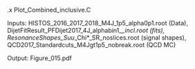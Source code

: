 .x Plot_Combined_inclusive.C

Inputs: HISTOS_2016_2017_2018_M4J_1p5_alpha0p1.root (Data), DijetFitResult_PFDijet2017_4J_alphabin1_*_incl.root (fits), ResonanceShapes_Suu*_Chi*_SR_noslices.root (signal shapes), QCD2017_Standardcuts_M4Jgt1p5_nobreak.root (QCD MC) 

Output: Figure_015.pdf
